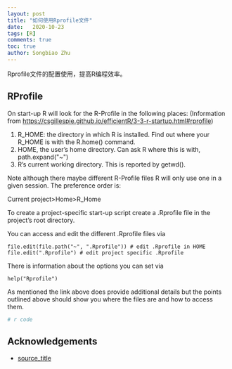 ```yaml
---
layout: post
title: "如何使用Rprofile文件"
date:   2020-10-23
tags: [R]
comments: true
toc: true
author: Songbiao Zhu
---
```


Rprofile文件的配置使用，提高R编程效率。

<!-- more -->

## RProfile

On start-up R will look for the R-Profile in the following places: (Information from https://csgillespie.github.io/efficientR/3-3-r-startup.html#rprofile)

1. R_HOME: the directory in which R is installed.  Find out where your R_HOME is with the R.home() command.
2. HOME, the user’s home directory. Can ask R where this is with, path.expand("~") 
3. R’s current working directory. This is reported by getwd().

Note although there maybe different R-Profile files R will only use one in a given session. The preference order is:

Current project>Home>R_Home

To create a project-specific start-up script  create a .Rprofile file in the project’s root directory. 

You can access and edit the different .Rprofile files via

```
file.edit(file.path("~", ".Rprofile")) # edit .Rprofile in HOME
file.edit(".Rprofile") # edit project specific .Rprofile    
```

There is information about the options you can set via

```
help("Rprofile")
```

As mentioned the link above does provide additional details but the  points outlined above should show you where the files are and how to  access them.

```R
# r code
```

## Acknowledgements

* [source_title](https://stackoverflow.com/questions/46819684/how-to-access-and-edit-rprofile)